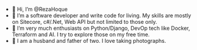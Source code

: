 - 👋 Hi, I’m @RezaHoque
- 👀 I’m a software developer and write code for living. My skills are mostly on Sitecore, c#/.Net, Web API but not limited to those only.
- 🌱 I’m very much enthusiasts on Python/Django, DevOp tech like Docker, Terraform and AI. I try to explore those on my free time.
- 💞️ I am a husband and father of two. I love taking photographs.


<!---
- 📫 How to reach me ...

RezaHoque/RezaHoque is a ✨ special ✨ repository because its `README.md` (this file) appears on your GitHub profile.
You can click the Preview link to take a look at your changes.
--->
